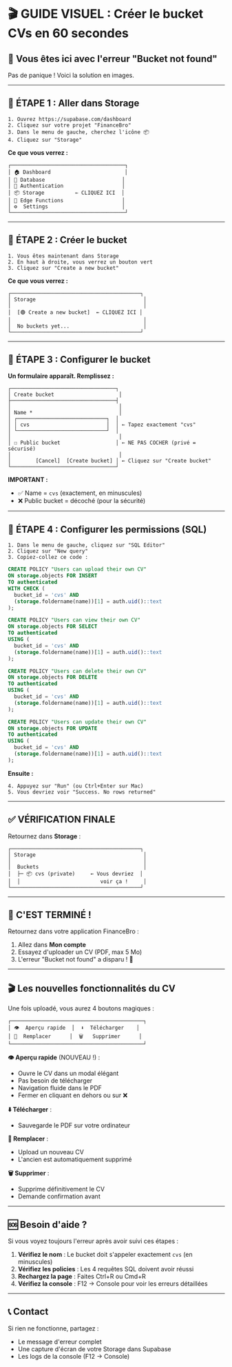 # 🎬 GUIDE VISUEL : Créer le bucket CVs en 60 secondes

## 📍 Vous êtes ici avec l'erreur "Bucket not found"

Pas de panique ! Voici la solution en images.

---

## 🎯 ÉTAPE 1 : Aller dans Storage

```
1. Ouvrez https://supabase.com/dashboard
2. Cliquez sur votre projet "FinanceBro"
3. Dans le menu de gauche, cherchez l'icône 📦
4. Cliquez sur "Storage"
```

**Ce que vous verrez :**
```
┌─────────────────────────────────────┐
│ 🏠 Dashboard                        │
│ 🔨 Database                         │
│ 🔐 Authentication                   │
│ 📦 Storage          ← CLIQUEZ ICI  │
│ 🔧 Edge Functions                   │
│ ⚙️  Settings                        │
└─────────────────────────────────────┘
```

---

## 🎯 ÉTAPE 2 : Créer le bucket

```
1. Vous êtes maintenant dans Storage
2. En haut à droite, vous verrez un bouton vert
3. Cliquez sur "Create a new bucket"
```

**Ce que vous verrez :**
```
┌──────────────────────────────────────────┐
│ Storage                                   │
│                                           │
│  [🟢 Create a new bucket]  ← CLIQUEZ ICI │
│                                           │
│  No buckets yet...                        │
└──────────────────────────────────────────┘
```

---

## 🎯 ÉTAPE 3 : Configurer le bucket

**Un formulaire apparaît. Remplissez :**

```
┌──────────────────────────────────┐
│ Create bucket                     │
├──────────────────────────────────┤
│                                   │
│ Name *                            │
│ ┌─────────────────────────────┐  │
│ │ cvs                         │  │ ← Tapez exactement "cvs"
│ └─────────────────────────────┘  │
│                                   │
│ ☐ Public bucket                  │ ← NE PAS COCHER (privé = sécurisé)
│                                   │
│        [Cancel]  [Create bucket] │ ← Cliquez sur "Create bucket"
└──────────────────────────────────┘
```

**IMPORTANT :**
- ✅ Name = `cvs` (exactement, en minuscules)
- ❌ Public bucket = décoché (pour la sécurité)

---

## 🎯 ÉTAPE 4 : Configurer les permissions (SQL)

```
1. Dans le menu de gauche, cliquez sur "SQL Editor"
2. Cliquez sur "New query"
3. Copiez-collez ce code :
```

```sql
CREATE POLICY "Users can upload their own CV"
ON storage.objects FOR INSERT
TO authenticated
WITH CHECK (
  bucket_id = 'cvs' AND
  (storage.foldername(name))[1] = auth.uid()::text
);

CREATE POLICY "Users can view their own CV"
ON storage.objects FOR SELECT
TO authenticated
USING (
  bucket_id = 'cvs' AND
  (storage.foldername(name))[1] = auth.uid()::text
);

CREATE POLICY "Users can delete their own CV"
ON storage.objects FOR DELETE
TO authenticated
USING (
  bucket_id = 'cvs' AND
  (storage.foldername(name))[1] = auth.uid()::text
);

CREATE POLICY "Users can update their own CV"
ON storage.objects FOR UPDATE
TO authenticated
USING (
  bucket_id = 'cvs' AND
  (storage.foldername(name))[1] = auth.uid()::text
);
```

**Ensuite :**
```
4. Appuyez sur "Run" (ou Ctrl+Enter sur Mac)
5. Vous devriez voir "Success. No rows returned"
```

---

## ✅ VÉRIFICATION FINALE

Retournez dans **Storage** :

```
┌──────────────────────────────────────────┐
│ Storage                                   │
│                                           │
│  Buckets                                  │
│  ├─ 📦 cvs (private)     ← Vous devriez  │
│  │                          voir ça !     │
└──────────────────────────────────────────┘
```

---

## 🎉 C'EST TERMINÉ !

Retournez dans votre application FinanceBro :

1. Allez dans **Mon compte**
2. Essayez d'uploader un CV (PDF, max 5 Mo)
3. L'erreur "Bucket not found" a disparu ! 🎊

---

## 🎬 Les nouvelles fonctionnalités du CV

Une fois uploadé, vous aurez 4 boutons magiques :

```
┌───────────────────────────────────────────┐
│ 👁️  Aperçu rapide  │  ⬇️  Télécharger    │
│ 🔄  Remplacer      │  🗑️   Supprimer      │
└───────────────────────────────────────────┘
```

**👁️ Aperçu rapide** (NOUVEAU !) :
- Ouvre le CV dans un modal élégant
- Pas besoin de télécharger
- Navigation fluide dans le PDF
- Fermer en cliquant en dehors ou sur ❌

**⬇️ Télécharger** :
- Sauvegarde le PDF sur votre ordinateur

**🔄 Remplacer** :
- Upload un nouveau CV
- L'ancien est automatiquement supprimé

**🗑️ Supprimer** :
- Supprime définitivement le CV
- Demande confirmation avant

---

## 🆘 Besoin d'aide ?

Si vous voyez toujours l'erreur après avoir suivi ces étapes :

1. **Vérifiez le nom** : Le bucket doit s'appeler exactement `cvs` (en minuscules)
2. **Vérifiez les policies** : Les 4 requêtes SQL doivent avoir réussi
3. **Rechargez la page** : Faites Ctrl+R ou Cmd+R
4. **Vérifiez la console** : F12 → Console pour voir les erreurs détaillées

---

## 📞 Contact

Si rien ne fonctionne, partagez :
- Le message d'erreur complet
- Une capture d'écran de votre Storage dans Supabase
- Les logs de la console (F12 → Console)
